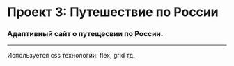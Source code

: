 # Проект 3: Путешествие по России

### Адаптивный сайт о путещесвии по России.

---

Используется css технологии: flex, grid  тд.
